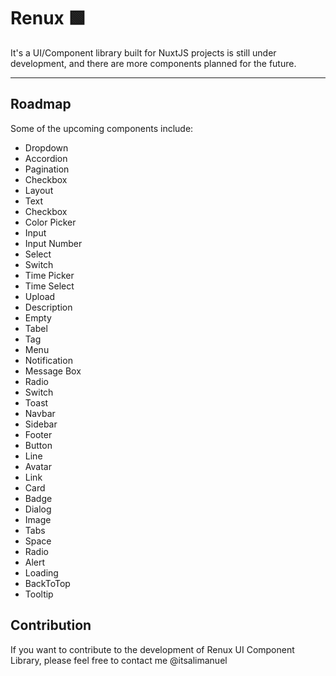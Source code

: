 <!--
Get your module up and running quickly.

Find and replace all on all files (CMD+SHIFT+F):
- Name: Renux
- Package name: @renux/nuxt
- Description: It's a UI/Component library built for NuxtJS projects  is still under development, and there are more components planned for the future
-->

# Renux 🟩

It's a UI/Component library built for NuxtJS projects  is still under development, and there are more components planned for the future.

---

## Roadmap

 Some of the upcoming components include:

- Dropdown
- Accordion
- Pagination
- Checkbox
- Layout
- Text
- Checkbox
- Color Picker
- Input
- Input Number
- Select
- Switch
- Time Picker
- Time Select
- Upload
- Description
- Empty
- Tabel
- Tag
- Menu
- Notification
- Message Box
- Radio
- Switch
- Toast
- Navbar
- Sidebar
- Footer
- Button
- Line
- Avatar
- Link
- Card
- Badge
- Dialog
- Image
- Tabs
- Space
- Radio
- Alert
- Loading
- BackToTop
- Tooltip

## Contribution

If you want to contribute to the development of Renux UI Component Library, please feel free to contact me @itsalimanuel